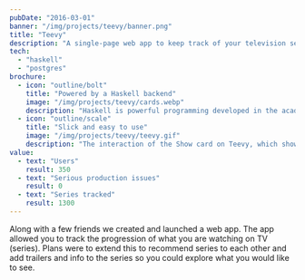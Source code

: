 ```yaml
---
pubDate: "2016-03-01"
banner: "/img/projects/teevy/banner.png"
title: "Teevy"
description: "A single-page web app to keep track of your television series"
tech:
  - "haskell"
  - "postgres"
brochure:
  - icon: "outline/bolt"
    title: "Powered by a Haskell backend"
    image: "/img/projects/teevy/cards.webp"
    description: "Haskell is powerful programming developed in the academic world. It is a statically typed functional programming language. There is low cost in creating functions and the syntax is very concise."
  - icon: "outline/scale"
    title: "Slick and easy to use"
    image: "/img/projects/teevy/teevy.gif"
    description: "The interaction of the Show card on Teevy, which shows the configuring and editing process."
value:
  - text: "Users"
    result: 350
  - text: "Serious production issues"
    result: 0
  - text: "Series tracked"
    result: 1300
---
```


Along with a few friends we created and launched a web app. The app allowed you to track the progression of what you are watching on TV (series). Plans were to extend this to recommend series to each other and add trailers and info to the series so you could explore what you would like to see.
